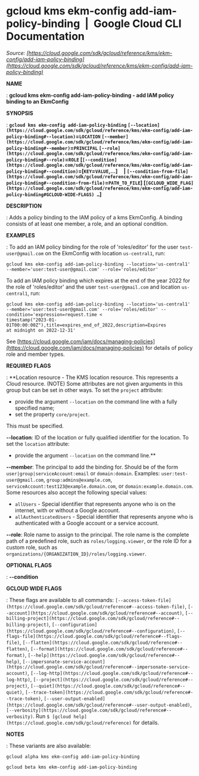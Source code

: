 # gcloud kms ekm-config add-iam-policy-binding  |  Google Cloud CLI Documentation

*Source: [https://cloud.google.com/sdk/gcloud/reference/kms/ekm-config/add-iam-policy-binding](https://cloud.google.com/sdk/gcloud/reference/kms/ekm-config/add-iam-policy-binding)*

**NAME**

: **gcloud kms ekm-config add-iam-policy-binding - add IAM policy binding to an EkmConfig**

**SYNOPSIS**

: **`gcloud kms ekm-config add-iam-policy-binding` `[--location](https://cloud.google.com/sdk/gcloud/reference/kms/ekm-config/add-iam-policy-binding#--location)`=`LOCATION` `[--member](https://cloud.google.com/sdk/gcloud/reference/kms/ekm-config/add-iam-policy-binding#--member)`=`PRINCIPAL` `[--role](https://cloud.google.com/sdk/gcloud/reference/kms/ekm-config/add-iam-policy-binding#--role)`=`ROLE` [`[--condition](https://cloud.google.com/sdk/gcloud/reference/kms/ekm-config/add-iam-policy-binding#--condition)`=[`KEY`=`VALUE`,…]     | `[--condition-from-file](https://cloud.google.com/sdk/gcloud/reference/kms/ekm-config/add-iam-policy-binding#--condition-from-file)`=`PATH_TO_FILE`] [`[GCLOUD_WIDE_FLAG](https://cloud.google.com/sdk/gcloud/reference/kms/ekm-config/add-iam-policy-binding#GCLOUD-WIDE-FLAGS) …`]**

**DESCRIPTION**

: Adds a policy binding to the IAM policy of a kms EkmConfig. A binding consists
of at least one member, a role, and an optional condition.

**EXAMPLES**

: To add an IAM policy binding for the role of 'roles/editor' for the user
`test-user@gmail.com` on the EkmConfig with location
`us-central1`, run:

```
gcloud kms ekm-config add-iam-policy-binding --location='us-central1' --member='user:test-user@gmail.com' --role='roles/editor'
```

To add an IAM policy binding which expires at the end of the year 2022 for the
role of 'roles/editor' and the user `test-user@gmail.com` and
location `us-central1`, run:

```
gcloud kms ekm-config add-iam-policy-binding --location='us-central1' --member='user:test-user@gmail.com' --role='roles/editor' --condition='expression=request.time <
timestamp("2023-01-01T00:00:00Z"),title=expires_end_of_2022,description=Expires
at midnight on 2022-12-31'
```

See [https://cloud.google.com/iam/docs/managing-policies](https://cloud.google.com/iam/docs/managing-policies)
for details of policy role and member types.

**REQUIRED FLAGS**

: **Location resource - The KMS location resource. This represents a Cloud resource.
(NOTE) Some attributes are not given arguments in this group but can be set in
other ways.
To set the `project` attribute:

- provide the argument `--location` on the command line with a fully
specified name;
- set the property `core/project`.

This must be specified.

**--location**:
ID of the location or fully qualified identifier for the location.
To set the `location` attribute:

- provide the argument `--location` on the command line.**

**--member**:
The principal to add the binding for. Should be of the form
`user|group|serviceAccount:email` or `domain:domain`.
Examples: `user:test-user@gmail.com`,
`group:admins@example.com`,
`serviceAccount:test123@example.domain.com`, or
`domain:example.domain.com`.
Some resources also accept the following special values:

- `allUsers` - Special identifier that represents anyone who is on the
internet, with or without a Google account.
- `allAuthenticatedUsers` - Special identifier that represents anyone
who is authenticated with a Google account or a service account.

**--role**:
Role name to assign to the principal. The role name is the complete path of a
predefined role, such as `roles/logging.viewer`, or the role ID for a
custom role, such as
`organizations/{ORGANIZATION_ID}/roles/logging.viewer`.

**OPTIONAL FLAGS**

: **--condition**

**GCLOUD WIDE FLAGS**

: These flags are available to all commands: `[--access-token-file](https://cloud.google.com/sdk/gcloud/reference#--access-token-file)`,
`[--account](https://cloud.google.com/sdk/gcloud/reference#--account)`, `[--billing-project](https://cloud.google.com/sdk/gcloud/reference#--billing-project)`,
`[--configuration](https://cloud.google.com/sdk/gcloud/reference#--configuration)`,
`[--flags-file](https://cloud.google.com/sdk/gcloud/reference#--flags-file)`,
`[--flatten](https://cloud.google.com/sdk/gcloud/reference#--flatten)`, `[--format](https://cloud.google.com/sdk/gcloud/reference#--format)`, `[--help](https://cloud.google.com/sdk/gcloud/reference#--help)`, `[--impersonate-service-account](https://cloud.google.com/sdk/gcloud/reference#--impersonate-service-account)`,
`[--log-http](https://cloud.google.com/sdk/gcloud/reference#--log-http)`,
`[--project](https://cloud.google.com/sdk/gcloud/reference#--project)`, `[--quiet](https://cloud.google.com/sdk/gcloud/reference#--quiet)`, `[--trace-token](https://cloud.google.com/sdk/gcloud/reference#--trace-token)`, `[--user-output-enabled](https://cloud.google.com/sdk/gcloud/reference#--user-output-enabled)`,
`[--verbosity](https://cloud.google.com/sdk/gcloud/reference#--verbosity)`.
Run `$ [gcloud help](https://cloud.google.com/sdk/gcloud/reference)` for details.

**NOTES**

: These variants are also available:

```
gcloud alpha kms ekm-config add-iam-policy-binding
```

```
gcloud beta kms ekm-config add-iam-policy-binding
```